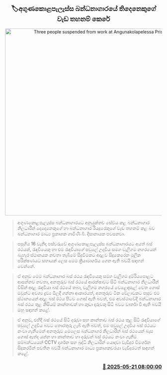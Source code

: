 <p align='center'><b><h2 align='center' title='Three people suspended from work at Angunakolapelessa Prison'>🏷අගුණකොළපැලැස්ස බන්ධනාගාරයේ තිදෙනෙකුගේ වැඩ තහනම් කෙරේ</h2></b></p>
<p align='center'><img src='https://helakuru.sgp1.cdn.digitaloceanspaces.com/esana/images/lib/prison-department-archived.jpg' width='600' alt='Three people suspended from work at Angunakolapelessa Prison'></p>

> අගුණකොළපැලැස්ස බන්ධනාගාරයට අනුයුක්තව සේවය කළ බන්ධනාගාර නිලධාරීන් දෙදෙනෙකුගේ හා බන්ධනාගාර රියදුරෙකුගේ වැඩ තහනම් කළ බව බන්ධනාගාර මාධ්‍ය ප්‍රකාශක ගාමිණී බී. දිසානායක පවසනවා.

> පසුගිය 16 වැනිදා පස්වරුවේ අගුණකොළපැලැස්ස බන්ධනාගාරයට අයත් බස් රථයක්, රැඳවියෙකු හා එම රැඳවියාගේ පවුලේ උදවිය සමග වැලිගම නගරයෙන් බැහැර ස්ථානයක නවතා තැබීමේ සිදුවීමකට අදාළව සිදුකෙරෙන මුලික පරික්ෂණයට සහායක් ලෙස මෙම ක්‍රියාමාර්ගය ගෙන ඇති බවයි සඳහන් වෙන්නේ.

> ඒ අනුව මෙම බන්ධනාගාර බස් රථය රැඳවියෙකු සමග වැලිගම දුම්රියපොළට ආසන්නව නවතා, අනතුරුව බස් රථයේ ආරක්ෂාවට සිටි බන්ධනාගාර නිලධාරීන් විසින් අදාළ රැඳවියා බස් රථයේ තබා, වැලිගම නගරයේ වෙළෙඳසැල් වෙත ගොස් ඔවුන්ට අවශ්‍ය ද්‍රව්‍ය මිලදී ගන්නා ආකාරයත්, අනතුරුව ටික වේලාවකට පසුව එම ස්ථානයෙන් අදාළ බස් රථය පිටව ගොස් ඇති බවත්, එම අවස්ථාවේදී බන්ධනාගාර බස් රථය තුළ කිසියම් කාන්තාවක් හා කුඩා දරුවකු සිටි බවට වාර්තා වී ඇති බවයි ඔහු සඳහන් කළේ.

> ඒ අනුව, එහිදී බස් රථයේ සිටි දරුවා සහ කාන්තාව බස් රථය තුළ සිටි රැඳවියාගේ පවුලේ උදවිය බවට තොරතුරු ලැබී ඇති බවත්, එම පවුලේ උදවිය බස් රථයට නංවා ගැනීමෙන් අනතුරුව මෙලෙස බන්ධනාගර නිලධාරින් බස් රථයෙන් බැස ගොස් ඇත්ද යන්න හා කාන්තාව හා දරුවන් බස් රථයට නංවා ගැනීම සම්බන්ධයෙන් CCTV දර්ශන සහ බුද්ධි නිලධාරින් යොදවා වැඩිදුර විමර්ශන සිදුකරමින් පවතින බවයි බන්ධනාගාර මාධ්‍ය ප්‍රකාශකවරයා වැඩිදුරටත් සඳහන් කළේ.



<h3 align='right'><a href='https://www.helakuru.lk/esana/p/110278/'>📅 2025-05-21 08:00:00</a></h3>
